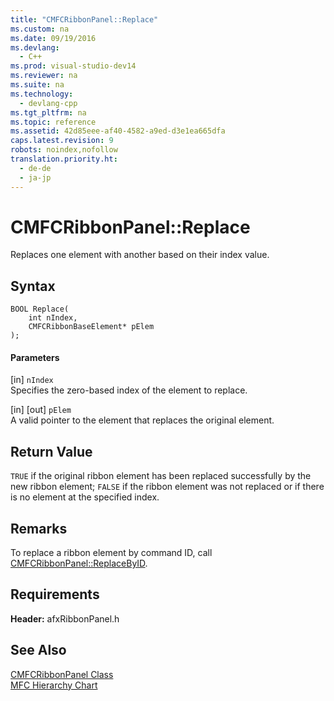 ```yaml
---
title: "CMFCRibbonPanel::Replace"
ms.custom: na
ms.date: 09/19/2016
ms.devlang: 
  - C++
ms.prod: visual-studio-dev14
ms.reviewer: na
ms.suite: na
ms.technology: 
  - devlang-cpp
ms.tgt_pltfrm: na
ms.topic: reference
ms.assetid: 42d85eee-af40-4582-a9ed-d3e1ea665dfa
caps.latest.revision: 9
robots: noindex,nofollow
translation.priority.ht: 
  - de-de
  - ja-jp
---
```

# CMFCRibbonPanel::Replace
Replaces one element with another based on their index value.  
  
## Syntax  
  
```  
BOOL Replace(  
    int nIndex,  
    CMFCRibbonBaseElement* pElem  
);  
```  
  
#### Parameters  
 [in] `nIndex`  
 Specifies the zero-based index of the element to replace.  
  
 [in] [out] `pElem`  
 A valid pointer to the element that replaces the original element.  
  
## Return Value  
 `TRUE` if the original ribbon element has been replaced successfully by the new ribbon element; `FALSE` if the ribbon element was not replaced or if there is no element at the specified index.  
  
## Remarks  
 To replace a ribbon element by command ID, call [CMFCRibbonPanel::ReplaceByID](../vs140/CMFCRibbonPanel--ReplaceByID.md).  
  
## Requirements  
 **Header:** afxRibbonPanel.h  
  
## See Also  
 [CMFCRibbonPanel Class](../vs140/CMFCRibbonPanel-Class.md)   
 [MFC Hierarchy Chart](../vs140/Hierarchy-Chart.md)